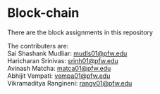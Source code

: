# Block-chain
There are the block assignments in this repository  

The contributers are:<br>
Sai Shashank Mudliar: mudls01@pfw.edu <br>
Haricharan Srinivas: srinh01@pfw.edu <br>
Avinash Matcha: matca01@pfw.edu <br>
Abhijit Vempati: vempa01@pfw.edu <br>
Vikramaditya Rangineni: rangv01@pfw.edu <br>
